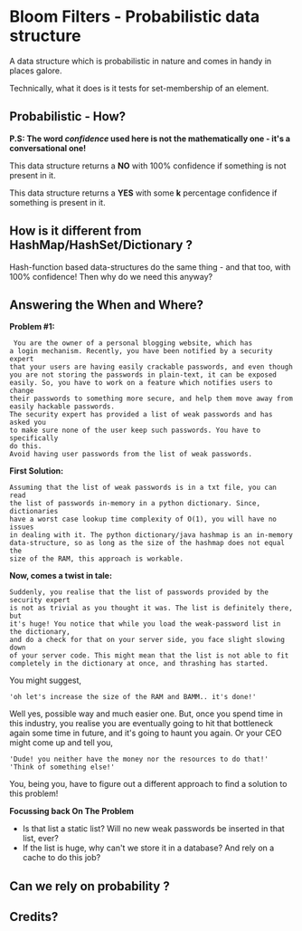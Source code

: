 # Bloom Filters - Probabilistic data structure
A data structure which is probabilistic in nature and comes in handy
in places galore.

Technically, what it does is it tests for set-membership of an element.

## Probabilistic - How?
**P.S: The word *confidence* used here is not the mathematically one -
it's a conversational one!**

This data structure returns  a **NO** with 100% confidence if something
is not present in it.

This data structure returns a **YES** with some **k** percentage
confidence if something is present in it.

## How is it different from HashMap/HashSet/Dictionary ?

Hash-function based data-structures do the same thing - and that too,
with 100% confidence! Then why do we need this anyway?

## Answering the When and Where?

**Problem #1:**
```
 You are the owner of a personal blogging website, which has
a login mechanism. Recently, you have been notified by a security expert
that your users are having easily crackable passwords, and even though
you are not storing the passwords in plain-text, it can be exposed
easily. So, you have to work on a feature which notifies users to change
their passwords to something more secure, and help them move away from
easily hackable passwords.
The security expert has provided a list of weak passwords and has asked you
to make sure none of the user keep such passwords. You have to specifically
do this.
Avoid having user passwords from the list of weak passwords.
```
**First Solution:**
```
Assuming that the list of weak passwords is in a txt file, you can read
the list of passwords in-memory in a python dictionary. Since, dictionaries
have a worst case lookup time complexity of O(1), you will have no issues
in dealing with it. The python dictionary/java hashmap is an in-memory
data-structure, so as long as the size of the hashmap does not equal the
size of the RAM, this approach is workable.
```
**Now, comes a twist in tale:**
```
Suddenly, you realise that the list of passwords provided by the security expert
is not as trivial as you thought it was. The list is definitely there, but
it's huge! You notice that while you load the weak-password list in the dictionary,
and do a check for that on your server side, you face slight slowing down
of your server code. This might mean that the list is not able to fit
completely in the dictionary at once, and thrashing has started.
```
You might suggest,
```
'oh let's increase the size of the RAM and BAMM.. it's done!'
```

Well yes, possible way and much easier one. But, once you spend time in this
industry, you realise you are eventually going to hit that bottleneck again
some time in future, and it's going to haunt you again. Or your CEO might come
up and tell you,
```
'Dude! you neither have the money nor the resources to do that!'
'Think of something else!'
```

You, being you, have to figure out a different approach to find a solution
to this problem!

**Focussing back On The Problem**
- Is that list a static list? Will no new weak passwords be inserted in that
list, ever?
- If the list is huge, why can't we store it in a database? And rely on a cache
to do this job?


## Can we rely on probability ?


## Credits?